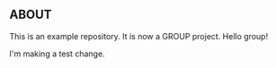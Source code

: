 ## ABOUT

This is an example repository. It is now a GROUP project. Hello group!

I'm making a test change.
